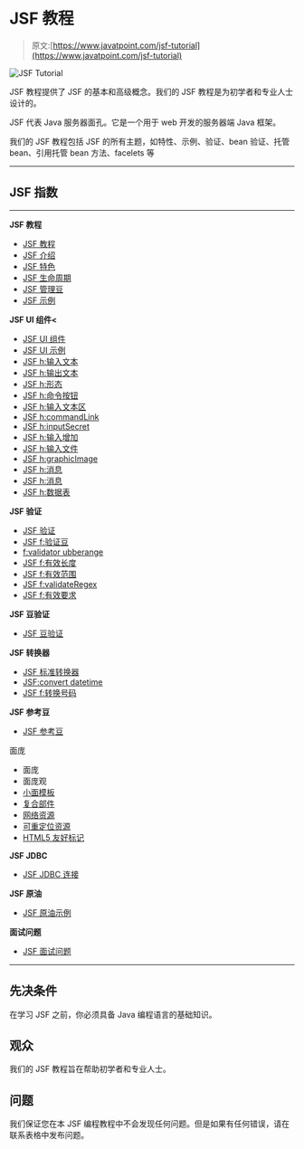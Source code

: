 # JSF 教程

> 原文:[https://www.javatpoint.com/jsf-tutorial](https://www.javatpoint.com/jsf-tutorial)

![JSF Tutorial](../Images/cce9132be7655957164b84eadfb50380.png)

JSF 教程提供了 JSF 的基本和高级概念。我们的 JSF 教程是为初学者和专业人士设计的。

JSF 代表 Java 服务器面孔。它是一个用于 web 开发的服务器端 Java 框架。

我们的 JSF 教程包括 JSF 的所有主题，如特性、示例、验证、bean 验证、托管 bean、引用托管 bean 方法、facelets 等

* * *

## JSF 指数

* * *

**JSF 教程**

*   [JSF 教程](jsf-tutorial)
*   [JSF 介绍](what-is-jsf)
*   [JSF 特色](jsf-features)
*   [JSF 生命周期](jsf-life-cycle)
*   [JSF 管理豆](jsf-managed-beans)
*   [JSF 示例](jsf-example)

**JSF UI 组件<**

*   [JSF UI 组件](jsf-ui-components)
*   [JSF UI 示例](jsf-ui-components-example)
*   [JSF h:输入文本](jsf-inputtext)
*   [JSF h:输出文本](jsf-outputtext)
*   [JSF h:形态](jsf-form)
*   [JSF h:命令按钮](jsf-commandbutton)
*   [JSF h:输入文本区](jsf-inputtextarea)
*   [JSF h:commandLink](jsf-commandlink)
*   [JSF h:inputSecret](jsf-inputsecret)
*   [JSF h:输入增加](jsf-inputhidden)
*   [JSF h:输入文件](jsf-inputfile)
*   [JSF h:graphicImage](jsf-graphicimage)
*   [JSF h:消息](jsf-message)
*   [JSF h:消息](jsf-messages)
*   [JSF h:数据表](jsf-datatable)

**JSF 验证**

*   [JSF 验证](jsf-validation)
*   [JSF f:验证豆](jsf-validatebean)
*   [f:validator ubberange](jsf-validatedoublerange)
*   [JSF f:有效长度](jsf-validatelength)
*   [JSF f:有效范围](jsf-validatelongrange)
*   [JSF f:validateRegex](jsf-validateregex)
*   [JSF f:有效要求](jsf-validaterequired)

**JSF 豆验证**

*   [JSF 豆验证](jsf-bean-validation)

**JSF 转换器**

*   [JSF 标准转换器](jsf-standard-converters)
*   [JSF:convert datetime](jsf-convertdatetime)
*   [JSF f:转换号码](jsf-convertnumber)

**JSF 参考豆**

*   [JSF 参考豆](jsf-referencing-managed-bean-method)

面庞

*   面庞
*   面庞观
*   [小面模板](facelets-templates)
*   [复合部件](jsf-composite-components)
*   [网络资源](jsf-web-resources)
*   [可重定位资源](jsf-relocatable-resources)
*   [HTML5 友好标记](jsf-html5-friendly-markup)

**JSF JDBC**

*   [JSF JDBC 连接](jsf-jdbc-connectivity)

**JSF 原油**

*   [JSF 原油示例](jsf-crud-example)

**面试问题**

*   [JSF 面试问题](jsf-interview-questions)

* * *

## 先决条件

在学习 JSF 之前，你必须具备 Java 编程语言的基础知识。

## 观众

我们的 JSF 教程旨在帮助初学者和专业人士。

## 问题

我们保证您在本 JSF 编程教程中不会发现任何问题。但是如果有任何错误，请在联系表格中发布问题。